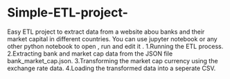# Simple-ETL-project-


Easy ETL project to extract data from a website abou banks and their market capital in different countries. You can use jupyter notebook or any other python notebook to open , run and edit it .
1.Running the ETL process. 
2.Extracting bank and market cap data from the JSON file bank_market_cap.json.
3.Transforming the market cap currency using the exchange rate data.
4.Loading the transformed data into a seperate CSV.
